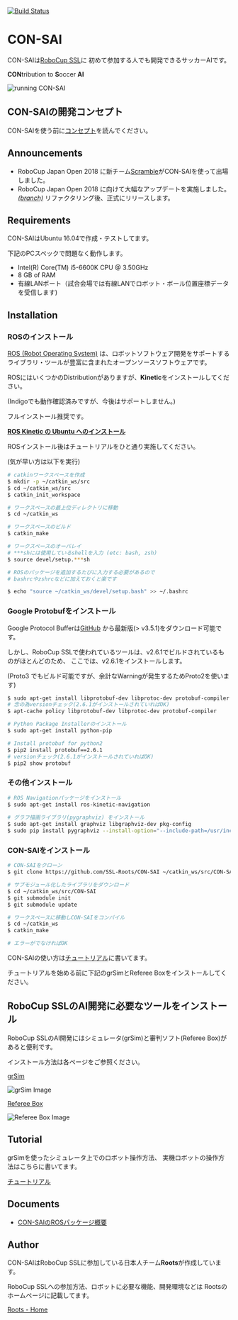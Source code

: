 [![Build Status](https://travis-ci.org/SSL-Roots/CON-SAI.svg?branch=master)](https://travis-ci.org/SSL-Roots/CON-SAI)

# CON-SAI
CON-SAIは[RoboCup SSL](http://wiki.robocup.org/Small_Size_League)に
初めて参加する人でも開発できるサッカーAIです。

**CON**tribution to **S**occer **AI**

![running CON-SAI](https://github.com/SSL-Roots/CON-SAI/blob/Images/Images/CON-SAI-about.png "running CON-SAI")

## CON-SAIの開発コンセプト
CON-SAIを使う前に[コンセプト](doc/Concept.md)を読んでください。

## Announcements
- RoboCup Japan Open 2018 に新チーム[Scramble](http://nararobocon.sakura.ne.jp/scramble-ssl/)がCON-SAIを使って出場しました。
- RoboCup Japan Open 2018 に向けて大幅なアップデートを実施しました。[*(branch)*](https://github.com/SSL-Roots/CON-SAI/tree/rensyu)
リファクタリング後、正式にリリースします。

## Requirements
CON-SAIはUbuntu 16.04で作成・テストしてます。

下記のPCスペックで問題なく動作します。
- Intel(R) Core(TM) i5-6600K CPU @ 3.50GHz
- 8 GB of RAM
- 有線LANポート（試合会場では有線LANでロボット・ボール位置座標データを受信します)

## Installation

### ROSのインストール
[ROS (Robot Operating System)](http://wiki.ros.org/ja)
は、ロボットソフトウェア開発をサポートする
ライブラリ・ツールが豊富に含まれたオープンソースソフトウェアです。

ROSにはいくつかのDistributionがありますが、**Kinetic**をインストールしてください。

(Indigoでも動作確認済みですが、今後はサポートしません。)

フルインストール推奨です。

[**ROS Kinetic の Ubuntu へのインストール**](
http://wiki.ros.org/ja/kinetic/Installation/Ubuntu
)

ROSインストール後はチュートリアルをひと通り実施してください。

(気が早い方は以下を実行)

```zsh
# catkinワークスペースを作成
$ mkdir -p ~/catkin_ws/src
$ cd ~/catkin_ws/src
$ catkin_init_workspace

# ワークスペースの最上位ディレクトリに移動
$ cd ~/catkin_ws

# ワークスペースのビルド
$ catkin_make

# ワークスペースのオーバレイ
# ***shには使用しているshellを入力 (etc: bash, zsh)
$ source devel/setup.***sh 

# ROSのパッケージを追加するたびに入力する必要があるので
# bashrcやzshrcなどに加えておくと楽です

$ echo "source ~/catkin_ws/devel/setup.bash" >> ~/.bashrc
```


### Google Protobufをインストール

Google Protocol Bufferは[GitHub](
https://github.com/google/protobuf
)
から最新版(> v3.5.1)をダウンロード可能です。

しかし、RoboCup SSLで使われているツールは、v2.6.1でビルドされているものがほとんどのため、
ここでは、v2.6.1をインストールします。

(Proto3 でもビルド可能ですが、余計なWarningが発生するためProto2を使います)

```zsh
$ sudo apt-get install libprotobuf-dev libprotoc-dev protobuf-compiler
# 念の為versionチェック(2.6.1がインストールされていればOK)
$ apt-cache policy libprotobuf-dev libprotoc-dev protobuf-compiler

# Python Package Installerのインストール
$ sudo apt-get install python-pip

# Install protobuf for python2
$ pip2 install protobuf==2.6.1
# versionチェック(2.6.1がインストールされていればOK)
$ pip2 show protobuf
```

### その他インストール
```zsh
# ROS Navigationパッケージをインストール
$ sudo apt-get install ros-kinetic-navigation
    
# グラフ描画ライブラリ(pygraphviz) をインストール
$ sudo apt-get install graphviz libgraphviz-dev pkg-config
$ sudo pip install pygraphviz --install-option="--include-path=/usr/include/graphviz" --install-option="--library-path=/usr/lib/graphviz/"
```

### CON-SAIをインストール
```zsh
# CON-SAIをクローン
$ git clone https://github.com/SSL-Roots/CON-SAI ~/catkin_ws/src/CON-SAI

# サブモジュール化したライブラリをダウンロード
$ cd ~/catkin_ws/src/CON-SAI
$ git submodule init
$ git submodule update

# ワークスペースに移動しCON-SAIをコンパイル
$ cd ~/catkin_ws
$ catkin_make

# エラーがでなければOK
```

CON-SAIの使い方は[チュートリアル](doc/Tutorial.md)に書いてます。

チュートリアルを始める前に下記のgrSimとReferee Boxをインストールしてください。

## RoboCup SSLのAI開発に必要なツールをインストール

RoboCup SSLのAI開発にはシミュレータ(grSim)と審判ソフト(Referee Box)があると便利です。

インストール方法は各ページをご参照ください。

[grSim](https://github.com/RoboCup-SSL/grSim)

![grSim Image](https://github.com/SSL-Roots/CON-SAI/blob/Images/Images/grSim.png "grSim")

[Referee Box](https://robocup-ssl.github.io/ssl-refbox/)

![Referee Box Image](https://github.com/SSL-Roots/CON-SAI/blob/Images/Images/refereeBox.png "Referee Box")

## Tutorial

grSimを使ったシミュレータ上でのロボット操作方法、
実機ロボットの操作方法はこちらに書いてます。

[チュートリアル](doc/Tutorial.md)


## Documents

- [CON-SAIのROSパッケージ概要](./doc/Packages/Main.md)

## Author

CON-SAIはRoboCup SSLに参加している日本人チーム**Roots**が作成しています。

RoboCup SSLへの参加方法、ロボットに必要な機能、開発環境などは
Rootsのホームページに記載してます。


[Roots - Home](https://github.com/SSL-Roots/Roots_home/wiki)
